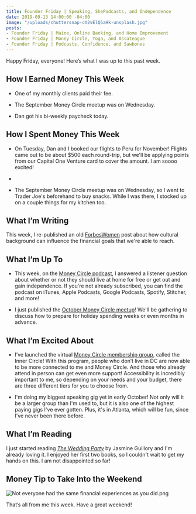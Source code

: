 ```yaml
---
title: Founder Friday | Speaking, ShePodcasts, and Independence
date: 2019-09-13 14:00:00 -04:00
image: "/uploads/chuttersnap-cX2vElQ5aHk-unsplash.jpg"
posts:
- Founder Friday | Maine, Online Banking, and Home Improvement
- Founder Friday | Money Circle, Yoga, and Assateague
- Founder Friday | Podcasts, Confidence, and Sawbones
---
```


Happy Friday, everyone! Here’s what I was up to this past week.

## **How I Earned Money This Week**

* One of my monthly clients paid their fee.

* The September Money Circle meetup was on Wednesday.

* Dan got his bi-weekly paycheck today.

## **How I Spent Money This Week**

* On Tuesday, Dan and I booked our flights to Peru for November! Flights came out to be about $500 each round-trip, but we'll be applying points from our Capital One Venture card to cover the amount. I am soooo excited!

* 

* The September Money Circle meetup was on Wednesday, so I went to Trader Joe's beforehand to buy snacks. While I was there, I stocked up on a couple things for my kitchen too. 

## **What I’m Writing**

This week, I re-published an old [ForbesWomen](https://www.maggiegermano.com/blog/cultural-background-affects-americans-ability-to-reach-financial-goals/) post about how cultural background can influence the financial goals that we're able to reach. 

## **What I’m Up To**

* This week, on the [Money Circle podcast](https://www.maggiegermano.com/podcast/choosing-between-a-free-ride-and-independence/), I answered a listener question about whether or not they should live at home for free or get out and gain independence. If you're not already subscribed, you can find the podcast on iTunes, Apple Podcasts, Google Podcasts, Spotify, Stitcher, and more!

* I just published the [October Money Circle meetup](https://www.eventbrite.com/e/money-circle-preparing-for-holiday-spending-tickets-72080062407)! We'll be gathering to discuss how to prepare for holiday spending weeks or even months in advance.

## **What I’m Excited About**

* I’ve launched the virtual [Money Circle membership group](https://maggiegermano.podia.com/inner-circle), called the Inner Circle! With this program, people who don’t live in DC are now able to be more connected to me and Money Circle. And those who already attend in person can get even more support! Accessibility is incredibly important to me, so depending on your needs and your budget, there are three different tiers for you to choose from.

* I'm doing my biggest speaking gig yet in early October! Not only will it be a larger group than I'm used to, but it is also one of the highest paying gigs I've ever gotten. Plus, it's in Atlanta, which will be fun, since I've never been there before.

## **What I’m Reading**

I just started reading *[The Wedding Party](https://www.goodreads.com/en/book/show/42455873)* by Jasmine Guillory and I'm already loving it. I enjoyed her first two books, so I couldn't wait to get my hands on this. I am not disappointed so far!

## **Money Tip to Take Into the Weekend**

![Not everyone had the same financial experiences as you did.png](/uploads/Not%20everyone%20had%20the%20same%20financial%20experiences%20as%20you%20did.png)

That’s all from me this week. Have a great weekend!
